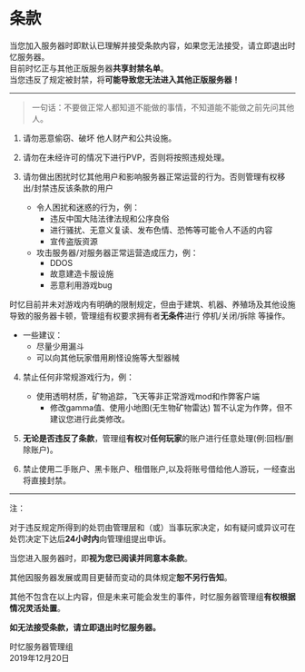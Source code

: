 # 条款

当您加入服务器时即默认已理解并接受条款内容，如果您无法接受，请立即退出时忆服务器。  
目前时忆正与其他正版服务器**共享封禁名单**。  
当您违反了规定被封禁，将**可能导致您无法进入其他正版服务器！**

------

> 一句话：不要做正常人都知道不能做的事情，不知道能不能做之前先问其他人。

1. 请勿恶意偷窃、破坏 他人财产和公共设施。

2. 请勿在未经许可的情况下进行PVP，否则将按照违规处理。 

3. 请勿做出困扰时忆其他用户和影响服务器正常运营的行为。否则管理有权移出/封禁违反该条款的用户
    - 令人困扰和迷惑的行为，例：
      - 违反中国大陆法律法规和公序良俗
      - 进行骚扰、无意义复读、发布色情、恐怖等可能令人不适的内容
      - 宣传盗版资源
    - 攻击服务器/对服务器正常运营造成压力，例：
      - DDOS
      - 故意建造卡服设施
      - 恶意利用游戏bug

时忆目前并未对游戏内有明确的限制规定，但由于建筑、机器、养殖场及其他设施导致的服务器卡顿，管理组有权要求拥有者**无条件**进行 停机/关闭/拆除 等操作。
  - 一些建议：
    - 尽量少用漏斗
    - 可以向其他玩家借用刷怪设施等大型器械

4. 禁止任何非常规游戏行为，例：
    - 使用透明材质，矿物追踪，飞天等非正常游戏mod和作弊客户端
      - 修改gamma值、使用小地图(无生物矿物雷达) 暂不认定为作弊，但不建议您进行此类修改。


5. **无论是否违反了条款**，管理组**有权**对**任何玩家**的账户进行任意处理(例:回档/删除账户)。  

6. 禁止使用二手账户、黑卡账户、租借账户,以及将账号借给他人游玩，一经查出将直接封禁。  

-------

注：

对于违反规定所得到的处罚由管理层和（或）当事玩家决定，如有疑问或异议可在处罚决定下达后**24小时内**向管理组提出申诉。

当您进入服务器时，即**视为您已阅读并同意本条款**。

其他因服务器发展或周目更替而变动的具体规定**恕不另行告知**。

其他不包含在以上内容，但是未来可能会发生的事件，时忆服务器管理组**有权根据情况灵活处置**。

**如无法接受条款，请立即退出时忆服务器。**

时忆服务器管理组  
2019年12月20日  
